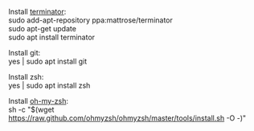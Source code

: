 Install [terminator](https://github.com/gnome-terminator/terminator/blob/master/INSTALL.md):  
sudo add-apt-repository ppa:mattrose/terminator  
sudo apt-get update  
sudo apt install terminator  

Install git:  
yes | sudo apt install git  

Install zsh:  
yes | sudo apt install zsh

Install [oh-my-zsh](https://ohmyz.sh/#install):  
sh -c "$(wget https://raw.github.com/ohmyzsh/ohmyzsh/master/tools/install.sh -O -)"  
